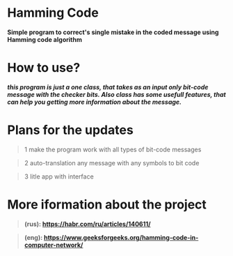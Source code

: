 # Hamming Code
**Simple program to correct's single mistake in the coded message using Hamming code algorithm**

# How to use?

***this program is just a one class, that takes as an input only bit-code message with the checker bits. Also class has some usefull features, that can help you getting more information about the message.***

# Plans for the updates
>1
make the program work with all types of bit-code messages

> 2
auto-translation any message with any symbols to bit code

> 3
litle app with interface


# More iformation about the project

>**(rus): https://habr.com/ru/articles/140611/**

>**(eng): https://www.geeksforgeeks.org/hamming-code-in-computer-network/**

